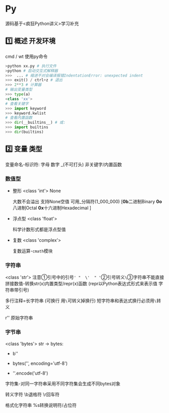 # Py

源码基于<疯狂Python讲义>学习补充

## :one: 概述 开发环境

cmd / wt 使用py命令

```python
>python xx.py # 执行文件
>python # 启动交互式解释器
>>>  ... # 缩进不对会编译报错IndentationError: unexpected indent
>>> exit() / ctrl+z # 退出
>>> 2**3 # 计算器
# 输出变量类型
>>> type(a)
<class 'xx'>
# 查看关键字
>>> import keyword
>>> keyword.kwlist
# 查看内置函数
>>> dir(__builtins__) # 或:
>>> import builtins
>>> dir(builtins)
```

## :two: 变量 类型

变量命名-标识符: 字母 数字 _(不可打头) 非关键字/内置函数

### 数值型

- 整形 <class 'int'> None

  大数不会溢出 支持None空值 可用_分隔符(1_000_000) [**0b**二进制Binary  **0o**八进制Octal  **0x**十六进制Hexadecimal ]

- 浮点型 <class 'float'>

  科学计数形式都是浮点型值

- 复数 <class 'complex'>

  复数运算-`cmath`模块

### 字符串

<class 'str'> 注意①引号中的引号`' "  \'  " '`②引号转义`\`③字符串不能直接拼接数值-转换str(x)内置类型/repr(x)函数 (repr以Python表达式形式来表示值 字符串带引号)

多行注释=长字符串 (可换行 用`\`可转义掉换行) 短字符串和表达式换行必须用`\`转义

r'' 原始字符串

### 字节串

<class 'bytes'>  str -> bytes:

- b''

- bytes('', encoding='utf-8')

- ''.encode('utf-8')

字符集-对同一字符串采用不同字符集会生成不同bytes对象

转义字符 \b退格符 \r回车符

格式化字符串 %s转换说明符/占位符